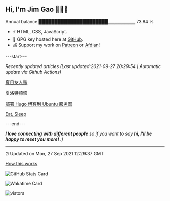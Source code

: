 
<h2>Hi, I'm Jim Gao 👋👨‍💻</h2>

Annual balance    ██████████████████████▁▁▁▁▁▁▁▁   73.84 %

- ⚡ HTML, CSS, JavaScript.
- 🔑 GPG key hosted here at [GitHub](https://github.com/tianheg.gpg).
- 💰 Support my work on [Patreon](https://www.patreon.com/tianheg) or [Afdian](https://afdian.net/@tianheg)!

---start---

*Recently updated articles (Last updated:2021-09-27 20:29:54 | Automatic update via Github Actions)*

[夏目友人账](https://blog.yidajiabei.xyz/posts/natsume/)

[夏洛特烦恼](https://blog.yidajiabei.xyz/posts/goodbye-mr-loser/)

[部署 Hugo 博客到 Ubuntu 服务器](https://blog.yidajiabei.xyz/posts/deploy-hugo-blog-to-ubuntu-server/)

[Eat, Sleep](https://blog.yidajiabei.xyz/en/posts/eat-sleep/)

---end---

<em><b>I love connecting with different people</b> so if you want to say <b>hi, I'll be happy to meet you more!</b> :)</em>

---

⏰ Updated on Mon, 27 Sep 2021 12:29:37 GMT

[How this works](https://github.com/tianheg/tianheg/issues/1)

![GitHub Stats Card](https://tianheg-readme-stats.vercel.app/api?username=tianheg&show_icons=true)

![Wakatime Card](https://tianheg-readme-stats.vercel.app/api/wakatime?username=tianheg&layout=compact)

<img src="https://visitor-badge.glitch.me/badge?page_id=tianheg" alt="vistors" />
